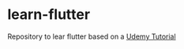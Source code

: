 # learn-flutter
Repository to lear flutter based on a [Udemy Tutorial](https://www.udemy.com/course/flutter-ios-android-fernando-herrera)
